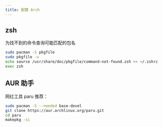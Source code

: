 ```yaml
---
title: 配置 Arch
---
```


## zsh

为找不到的命令查询可能匹配的包名

```bash
sudo pacman -S pkgfile
sudo pkgfile -u
echo source /usr/share/doc/pkgfile/command-not-found.zsh >> ~/.zshrc
exec zsh
```

## AUR 助手

网红工具 paru 推荐：

```bash
sudo pacman -S --needed base-devel
git clone https://aur.archlinux.org/paru.git
cd paru
makepkg -si
```
